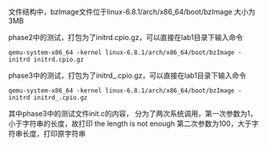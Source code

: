 文件结构中，bzImage文件位于linux-6.8.1/arch/x86_64/boot/bzImage
大小为3MB

phase2中的测试，打包为了initrd.cpio.gz，可以直接在lab1目录下输入命令

    qemu-system-x86_64 -kernel linux-6.8.1/arch/x86_64/boot/bzImage -initrd initrd.cpio.gz

phase3中的测试，打包为了initrd_.cpio.gz，可以直接在lab1目录下输入命令

    qemu-system-x86_64 -kernel linux-6.8.1/arch/x86_64/boot/bzImage -initrd initrd_.cpio.gz

其中phase3中的测试文件init.c的内容，
分为了两次系统调用，第一次参数为1，小于字符串的长度，故打印
the length is not enough
第二次参数为100，大于字符串长度，打印原字符串

